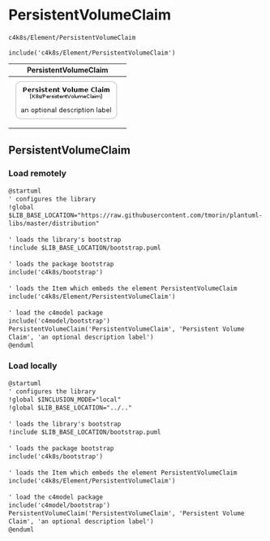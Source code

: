 # PersistentVolumeClaim


```text
c4k8s/Element/PersistentVolumeClaim
```

```text
include('c4k8s/Element/PersistentVolumeClaim')
```



| PersistentVolumeClaim |
| :---: |
| ![illustration for PersistentVolumeClaim](../../c4k8s/Element/PersistentVolumeClaim.Local.png) |




## PersistentVolumeClaim

### Load remotely
```plantuml
@startuml
' configures the library
!global $LIB_BASE_LOCATION="https://raw.githubusercontent.com/tmorin/plantuml-libs/master/distribution"

' loads the library's bootstrap
!include $LIB_BASE_LOCATION/bootstrap.puml

' loads the package bootstrap
include('c4k8s/bootstrap')

' loads the Item which embeds the element PersistentVolumeClaim
include('c4k8s/Element/PersistentVolumeClaim')

' load the c4model package
include('c4model/bootstrap')
PersistentVolumeClaim('PersistentVolumeClaim', 'Persistent Volume Claim', 'an optional description label')
@enduml
```

### Load locally
```plantuml
@startuml
' configures the library
!global $INCLUSION_MODE="local"
!global $LIB_BASE_LOCATION="../.."

' loads the library's bootstrap
!include $LIB_BASE_LOCATION/bootstrap.puml

' loads the package bootstrap
include('c4k8s/bootstrap')

' loads the Item which embeds the element PersistentVolumeClaim
include('c4k8s/Element/PersistentVolumeClaim')

' load the c4model package
include('c4model/bootstrap')
PersistentVolumeClaim('PersistentVolumeClaim', 'Persistent Volume Claim', 'an optional description label')
@enduml
```

